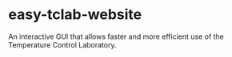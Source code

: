 # easy-tclab-website
An interactive GUI that allows faster and more efficient use of the Temperature Control Laboratory.
